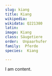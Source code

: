 ```yaml
---
slug: kiang
title: Kiang
wikipedia: 
wikidata: Q221380
latin:
image: Kiang
class: Säugetiere
order:  Unpaarhufer
family:  Pferde
species:  Kiang

---
```


I am content.
